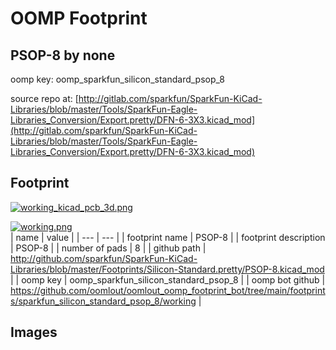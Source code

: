 # OOMP Footprint  
## PSOP-8  by none  
  
oomp key: oomp_sparkfun_silicon_standard_psop_8  
  
source repo at: [http://gitlab.com/sparkfun/SparkFun-KiCad-Libraries/blob/master/Tools/SparkFun-Eagle-Libraries_Conversion/Export.pretty/DFN-6-3X3.kicad_mod](http://gitlab.com/sparkfun/SparkFun-KiCad-Libraries/blob/master/Tools/SparkFun-Eagle-Libraries_Conversion/Export.pretty/DFN-6-3X3.kicad_mod)  
## Footprint  
  
[![working_kicad_pcb_3d.png](working_kicad_pcb_3d_600.png)](working_kicad_pcb_3d.png)  
  
[![working.png](working_600.png)](working.png)  
| name | value | 
| --- | --- | 
| footprint name | PSOP-8 | 
| footprint description | PSOP-8 | 
| number of pads | 8 | 
| github path | http://github.com/sparkfun/SparkFun-KiCad-Libraries/blob/master/Footprints/Silicon-Standard.pretty/PSOP-8.kicad_mod | 
| oomp key | oomp_sparkfun_silicon_standard_psop_8 | 
| oomp bot github | https://github.com/oomlout/oomlout_oomp_footprint_bot/tree/main/footprints/sparkfun_silicon_standard_psop_8/working | 
## Images  
